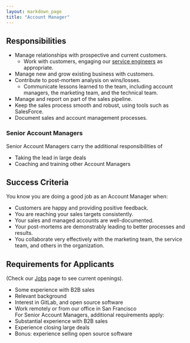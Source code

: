 ```yaml
---
layout: markdown_page
title: "Account Manager"
---
```



## Responsibilities

* Manage relationships with prospective and current customers.
   * Work with customers, engaging our [service engineers](https://about.gitlab.com/jobs/service-engineer) as appropriate.
* Manage new and grow existing business with customers.
* Contribute to post-mortem analysis on wins/losses.
   * Communicate lessons learned to the team, including account managers, the marketing team, and the technical team.
* Manage and report on part of the sales pipeline.
* Keep the sales process smooth and robust, using tools such as SalesForce.
* Document sales and account management processes.
 
### Senior Account Managers
Senior Account Managers carry the additional responsibilities of

* Taking the lead in large deals
* Coaching and training other Account Managers

## Success Criteria
You know you are doing a good job as an Account Manager when:  

* Customers are happy and providing positive feedback.
* You are reaching your sales targets consistently.
* Your sales and managed accounts are well-documented.
* Your post-mortems are demonstrably leading to better processes and results.
* You collaborate very effectively with the marketing team, the service team, and others in the organization.

   
## Requirements for Applicants
(Check our [Jobs](https://about.gitlab.com/jobs/) page to see current openings).

* Some experience with B2B sales
* Relevant background
* Interest in GitLab, and open source software
* Work remotely or from our office in San Francisco  
For Senior Account Managers, additional requirements apply:  
* Substantial experience with B2B sales
* Experience closing large deals
* Bonus: experience selling open source software